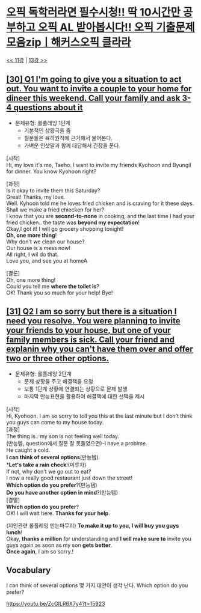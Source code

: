 # [오픽 독학러라면 필수시청!! 딱 10시간만 공부하고 오픽 AL 받아봅시다!! 오픽 기출문제 모음zipㅣ해커스오픽 클라라](https://www.youtube.com/watch?v=ZcGILR6X7y4)

[<< 11강](https://github.com/nacl1119/nacl1119.github.io/blob/main/1.%20Personal/6.%20OPIc/01.%20Hackers_10H/Lecture11.md) | [13강 >>](https://github.com/nacl1119/nacl1119.github.io/blob/main/1.%20Personal/6.%20OPIc/01.%20Hackers_10H/Lecture13.md)

## [**[30] Q1 I'm going to give you a situation to act out. You want to invite a couple to your home for dineer this weekend. Call your family and ask 3-4 questions about it**](https://youtu.be/ZcGILR6X7y4?t=14965)

* 문제유형: 롤플레잉 1단계
  * 기본적인 상황극을 줌
  * 질문들은 육하원칙에 근거해서 물어본다.
  * 가벼운 인삿말과 함께 대답해서 긴장을 푼다.

[시작]  
Hi, my love it's me, Taeho. I want to invite my friends Kyohoon and Byungil for dinner. You know Kyohoon right?

[과정]  
Is it okay to invite them this Saturday?  
Great! Thanks, my love.  
Well. Kyhoon told me he loves fried chicken and is craving for it these days.  
Shall we make a fried chiecken for her?  
I know that you are **second-to-none** in cooking, and the last time I had your fried chicken.. the taste was **beyond my expectation**!  
Okay,I got it!
I will go grocery shopping tonight!  
**Oh, one more thing**!  
Why don't we clean our house?  
Our house is a mess now!  
All right, I wil do that.  
Love you, and see you at homeA

[결론]  
Oh, one more thing!  
Could you tell me **where the toilet is**?  
OK! Thank you so much for your help! Bye!


## [**[31] Q2 I am so sorry but there is a situation I need you resolve. You were planning to invite your friends to your house, but one of your family members is sick. Call your friend and explanin why you can't have them over and offer two or three other options.**](https://youtu.be/ZcGILR6X7y4?t=15408)

* 문제유형: 롤플레잉 2단계
  * 문제 상황을 주고 해결책을 요청
  * 보통 1단계 상황에 연결되는 상황으로 문제 발생
  * 마지막 만능표현을 활용하여 해결책에 대한 선택을 제시
  
[시작]  
Hi, Kyohoon. I am so sorry to toll you this at the last minute but I don't think you guys can come to my house today.  
[과정]  
The thing is.. my son is not feeling well today.  
(만능템, question에서 질문 잘 못들었으면)-I have a problme.  
He caught a cold.  
**I can think of several options**(만능템).  
***Let's take a rain check**!(미루자)  
If not, why don't we go out to eat?  
I now a really good restaurant just down the street!  
**Which option do you prefer**?(만능템)  
**Do you have another option in mind**?(만능템)  
[결말]  
**Which option do you prefer**?  
OK! I will wait here. **Thanks for your help**.  

(지인관련 롤플레잉 만는마무리)
**To make it up to you, I will buy you guys lunch**!  
Okay, **thanks a million** for understanding and **I will make sure to** invite you guys again as soon as my son **gets better**.  
**Once again**, I am so sorry.!  

## Vocabulary
I can think of several options 몇 가지 대안이 생각 난다.
Which option do you prefer?  


https://youtu.be/ZcGILR6X7y4?t=15923